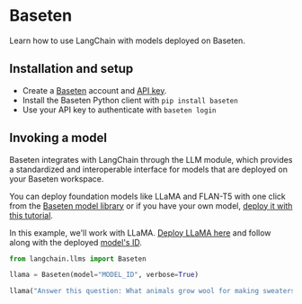 # Baseten

Learn how to use LangChain with models deployed on Baseten.

## Installation and setup

- Create a [Baseten](https://baseten.co) account and [API key](https://docs.baseten.co/settings/api-keys).
- Install the Baseten Python client with `pip install baseten`
- Use your API key to authenticate with `baseten login`

## Invoking a model

Baseten integrates with LangChain through the LLM module, which provides a standardized and interoperable interface for models that are deployed on your Baseten workspace.

You can deploy foundation models like LLaMA and FLAN-T5 with one click from the [Baseten model library](https://app.baseten.co/explore/) or if you have your own model, [deploy it with this tutorial](https://docs.baseten.co/deploying-models/deploy).

In this example, we'll work with LLaMA. [Deploy LLaMA here](https://app.baseten.co/explore/llama) and follow along with the deployed [model's ID](https://docs.baseten.co/managing-models/manage).

```python
from langchain.llms import Baseten

llama = Baseten(model="MODEL_ID", verbose=True)

llama("Answer this question: What animals grow wool for making sweaters?")
```
